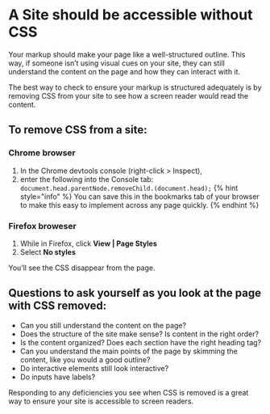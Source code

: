 # A Site should be accessible without CSS

Your markup should make your page like a well-structured outline. This way, if someone isn’t using visual cues on your site, they can still understand the content on the page and how they can interact with it.

The best way to check to ensure your markup is structured adequately is by removing CSS from your site to see how a screen reader would read the content.

## To remove CSS from a site:
### Chrome browser
1. In the Chrome devtools console (right-click > Inspect),
2. enter the following into the Console tab: ```document.head.parentNode.removeChild.(document.head);```
{% hint style="info" %}
You can save this in the bookmarks tab of your browser to make this easy to implement across any page quickly.
{% endhint %}


### Firefox broweser
1. While in Firefox, click **View | Page Styles**
2. Select **No styles**


You’ll see the CSS disappear from the page.

## Questions to ask yourself as you look at the page with CSS removed:
* Can you still understand the content on the page?
* Does the structure of the site make sense? Is content in the right order?
* Is the content organized? Does each section have the right heading tag?
* Can you understand the main points of the page by skimming the content, like you would a good outline?
* Do interactive elements still look interactive?
* Do inputs have labels?

Responding to any deficiencies you see when CSS is removed is a great way to ensure your site is accessible to screen readers.
